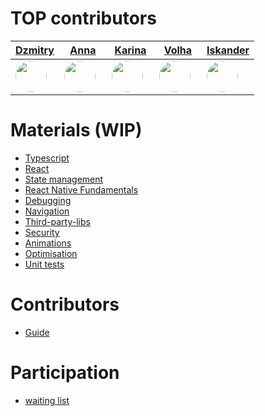 # TOP contributors

| <a href="https://github.com/DzmitryKlokau">Dzmitry</a>                                                                                 | <a href="https://github.com/annakosakova">Anna</a>                                                                                    | <a href="https://github.com/Karina-Trosko">Karina</a>                                                                                  | <a href="https://github.com/PrykhodzkaV">Volha</a>                                                                                   | <a href="https://github.com/unfalse">Iskander</a>                                                                                |
| -------------------------------------------------------------------------------------------------------------------------------------- | ------------------------------------------------------------------------------------------------------------------------------------- | -------------------------------------------------------------------------------------------------------------------------------------- | ------------------------------------------------------------------------------------------------------------------------------------ | -------------------------------------------------------------------------------------------------------------------------------- |
| <img src="https://github.com/DzmitryKlokau.png?size=400" style="width: 50px; height: 50px;  border-radius: 25px; margin-right: 10px;"> | <img src="https://github.com/annakosakova.png?size=400" style="width: 50px; height: 50px;  border-radius: 25px; margin-right: 10px;"> | <img src="https://github.com/Karina-Trosko.png?size=400" style="width: 50px; height: 50px;  border-radius: 25px; margin-right: 10px;"> | <img src="https://github.com/PrykhodzkaV.png?size=400" style="width: 50px; height: 50px;  border-radius: 25px; margin-right: 10px;"> | <img src="https://github.com/unfalse.png?size=400" style="width: 50px; height: 50px;  border-radius: 25px; margin-right: 10px;"> |

# Materials (WIP)

- [Typescript](typescript/index.md)
- [React](/react/README.md)
- [State management](/state_management/index.md)
- [React Native Fundamentals](/react_native_fundamentals/index.md)
- [Debugging](/debugging/README.md)
- [Navigation](navigation/index.md)
- [Third-party-libs](third-party-libs/index.md)
- [Security](security/README.md)
- [Animations](animations/index.md)
- [Optimisation](optimisation/index.md)
- [Unit tests](unit-testing/index.md)

# Contributors

- [Guide](CONTRIBUTING.md)

# Participation

- [waiting list](https://github.com/rolling-scopes-school/react-native-course/discussions/69)
